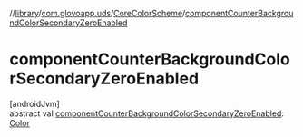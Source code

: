 //[library](../../../index.md)/[com.glovoapp.uds](../index.md)/[CoreColorScheme](index.md)/[componentCounterBackgroundColorSecondaryZeroEnabled](component-counter-background-color-secondary-zero-enabled.md)

# componentCounterBackgroundColorSecondaryZeroEnabled

[androidJvm]\
abstract val [componentCounterBackgroundColorSecondaryZeroEnabled](component-counter-background-color-secondary-zero-enabled.md): [Color](https://developer.android.com/reference/kotlin/androidx/compose/ui/graphics/Color.html)
